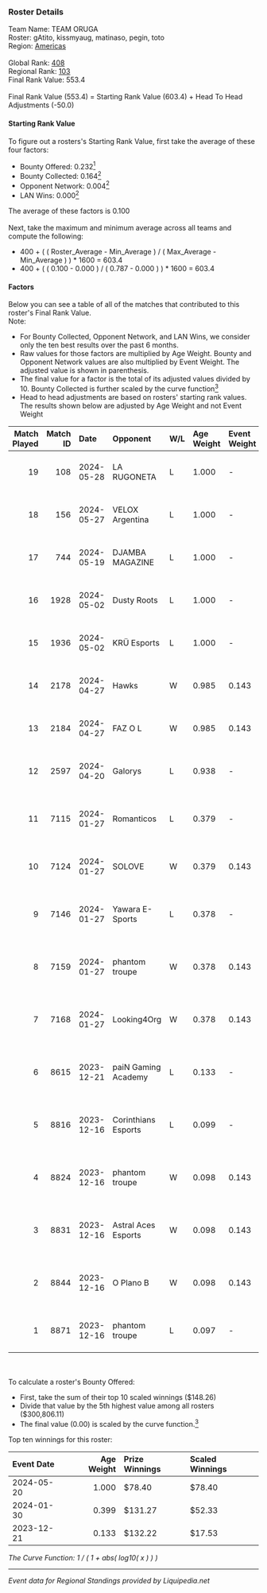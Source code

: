 ### Roster Details<br />
Team Name: TEAM ORUGA<br />
Roster: gAtito, kissmyaug, matinaso, pegin, toto<br />
Region: [Americas]( ../standings_americas.md)<br />
<br />
Global Rank: [408](../standings_global.md)<br />
Regional Rank: [103]( ../standings_americas.md)<br />
Final Rank Value:  553.4<br />
<br />
Final Rank Value (553.4) = Starting Rank Value (603.4) + Head To Head Adjustments (-50.0)<br />

#### Starting Rank Value<br />
To figure out a rosters's Starting Rank Value, first take the average of these four factors:<br />
- Bounty Offered: 0.232[<sup>1</sup>](#table2)
- Bounty Collected: 0.164[<sup>2</sup>](#table1)
- Opponent Network: 0.004[<sup>2</sup>](#table1)
- LAN Wins: 0.000[<sup>2</sup>](#table1)

The average of these factors is 0.100<br />
<br />
Next, take the maximum and minimum average across all teams and compute the following:<br />
- 400 + ( ( Roster_Average - Min_Average ) / ( Max_Average - Min_Average ) ) * 1600 = 603.4
- 400 + ( ( 0.100 - 0.000 ) / ( 0.787 - 0.000 ) ) * 1600 = 603.4


#### Factors<br />
Below you can see a table of all of the matches that contributed to this roster's Final Rank Value.<br />
Note:<br />

- For Bounty Collected, Opponent Network, and LAN Wins, we consider only the ten best results over the past 6 months.
- Raw values for those factors are multiplied by Age Weight. Bounty and Opponent Network values are also multiplied by Event Weight. The adjusted value is shown in parenthesis.
- The final value for a factor is the total of its adjusted values divided by 10. Bounty Collected is further scaled by the curve function[<sup>3</sup>](#curveFunction)
- Head to head adjustments are based on rosters' starting rank values. The results shown below are adjusted by Age Weight and not Event Weight
<span id="table1"></span><br />


| Match Played | Match ID | Date       | Opponent            | W/L | Age Weight | Event Weight | Bounty Collected | Opponent Network | LAN Wins  | H2H Adj. | Roster                                   |
| -: | -: | :- | :- | :- | :- | :- | :- | :- | :- | -: | :- |
|           19 |      108 | 2024-05-28 | LA RUGONETA         | L   | 1.000      | -            | -                | -                | -         |   -18.90 | gAtito, kissmyaug, matinaso, pegin, toto |
|           18 |      156 | 2024-05-27 | VELOX Argentina     | L   | 1.000      | -            | -                | -                | -         |   -16.01 | gAtito, kissmyaug, matinaso, pegin, toto |
|           17 |      744 | 2024-05-19 | DJAMBA MAGAZINE     | L   | 1.000      | -            | -                | -                | -         |   -15.30 | gAtito, kissmyaug, matinaso, pegin, toto |
|           16 |     1928 | 2024-05-02 | Dusty Roots         | L   | 1.000      | -            | -                | -                | -         |   -12.22 | gAtito, kissmyaug, matinaso, pegin, toto |
|           15 |     1936 | 2024-05-02 | KRÜ Esports         | L   | 1.000      | -            | -                | -                | -         |    -7.99 | gAtito, kissmyaug, matinaso, pegin, toto |
|           14 |     2178 | 2024-04-27 | Hawks               | W   | 0.985      | 0.143        | 0.000 (0.000)    | 0.220 (0.031)    | 0 (0.000) |    15.56 | gAtito, kissmyaug, matinaso, pegin, toto |
|           13 |     2184 | 2024-04-27 | FAZ O L             | W   | 0.985      | 0.143        | 0.000 (0.000)    | 0.000 (0.000)    | 0 (0.000) |     7.37 | gAtito, kissmyaug, matinaso, pegin, toto |
|           12 |     2597 | 2024-04-20 | Galorys             | L   | 0.938      | -            | -                | -                | -         |    -5.56 | gAtito, kissmyaug, matinaso, pegin, toto |
|           11 |     7115 | 2024-01-27 | Romanticos          | L   | 0.379      | -            | -                | -                | -         |    -5.14 | gAtito, kissmyaug, pegin, rushardo, zLN  |
|           10 |     7124 | 2024-01-27 | SOLOVE              | W   | 0.379      | 0.143        | 0.000 (0.000)    | 0.035 (0.002)    | 0 (0.000) |     6.20 | brokeN, doiz, farias, legy, mid1         |
|            9 |     7146 | 2024-01-27 | Yawara E-Sports     | L   | 0.378      | -            | -                | -                | -         |    -4.50 | gAtito, kissmyaug, pegin, rushardo, zLN  |
|            8 |     7159 | 2024-01-27 | phantom troupe      | W   | 0.378      | 0.143        | 0.000 (0.000)    | 0.111 (0.006)    | 0 (0.000) |     5.95 | edv, FasteR, gtw, n0page, redi           |
|            7 |     7168 | 2024-01-27 | Looking4Org         | W   | 0.378      | 0.143        | 0.000 (0.000)    | 0.000 (0.000)    | 0 (0.000) |     2.90 | gAtito, kissmyaug, pegin, rushardo, zLN  |
|            6 |     8615 | 2023-12-21 | paiN Gaming Academy | L   | 0.133      | -            | -                | -                | -         |    -2.07 | gAtito, kissmyaug, pegin, rushardo, zLN  |
|            5 |     8816 | 2023-12-16 | Corinthians Esports | L   | 0.099      | -            | -                | -                | -         |    -1.58 | gAtito, kissmyaug, pegin, rushardo, zLN  |
|            4 |     8824 | 2023-12-16 | phantom troupe      | W   | 0.098      | 0.143        | 0.000 (0.000)    | 0.032 (0.000)    | 0 (0.000) |     1.45 | gAtito, kissmyaug, pegin, rushardo, zLN  |
|            3 |     8831 | 2023-12-16 | Astral Aces Esports | W   | 0.098      | 0.143        | 0.000 (0.000)    | 0.003 (0.000)    | 0 (0.000) |     0.75 | gAtito, kissmyaug, pegin, rushardo, zLN  |
|            2 |     8844 | 2023-12-16 | O Plano B           | W   | 0.098      | 0.143        | 0.000 (0.000)    | 0.000 (0.000)    | 0 (0.000) |     0.75 | gAtito, kissmyaug, pegin, rushardo, zLN  |
|            1 |     8871 | 2023-12-16 | phantom troupe      | L   | 0.097      | -            | -                | -                | -         |    -1.63 | FasteR, n0page, nth, redi, Riider        |

<br />
<span id="table2"></span><br />
To calculate a roster's Bounty Offered:<br />

- First, take the sum of their top 10 scaled winnings ($148.26)
- Divide that value by the 5th highest value among all rosters ($300,806.11)
- The final value (0.00) is scaled by the curve function.[<sup>3</sup>](#curveFunction)

Top ten winnings for this roster:<br />

| Event Date | Age Weight | Prize Winnings | Scaled Winnings |
| :- | -: | :- | :- |
| 2024-05-20 |      1.000 | $78.40         | $78.40          |
| 2024-01-30 |      0.399 | $131.27        | $52.33          |
| 2023-12-21 |      0.133 | $132.22        | $17.53          |


<span id="curveFunction"></span>_The Curve Function: 1 / ( 1 + abs( log10( x ) ) )_<br />

---
_Event data for Regional Standings provided by Liquipedia.net_<br />
